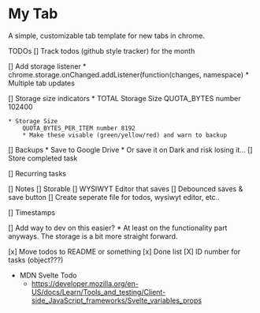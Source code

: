 # My Tab

A simple, customizable tab template for new tabs in chrome. 

TODOs
[] Track todos (github style tracker) for the month

[] Add storage listener
    * chrome.storage.onChanged.addListener(function(changes, namespace) 
    * Multiple tab updates

[] Storage size indicators
	* TOTAL Storage Size 
		QUOTA_BYTES number 102400

	* Storage Size 
		QUOTA_BYTES_PER_ITEM number 8192
		* Make these visable (green/yellow/red) and warn to backup

[] Backups
    * Save to Google Drive 
    * Or save it on Dark and risk losing it...
	[] Store completed task

[] Recurring tasks

[] Notes
    [] Storable
	[] WYSIWYT Editor that saves
		[] Debounced saves & save button
	[] Create seperate file for todos, wysiwyt editor, etc..
	
[] Timestamps

[] Add way to dev on this easier?
    * At least on the functionality part anyways. The storage is a bit more straight forward.

[x] Move todos to README or something
[x] Done list
[X] ID number for tasks (object???)

* MDN Svelte Todo 
  * https://developer.mozilla.org/en-US/docs/Learn/Tools_and_testing/Client-side_JavaScript_frameworks/Svelte_variables_props